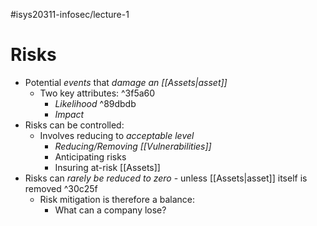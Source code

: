 #isys20311-infosec/lecture-1 
# Risks

- Potential *events* that *damage an [[Assets|asset]]*
	- Two key attributes: ^3f5a60
		- *Likelihood* ^89dbdb
		- *Impact*
- Risks can be controlled:
	- Involves reducing to *acceptable level*
		- *Reducing/Removing [[Vulnerabilities]]*
		- Anticipating risks
		- Insuring at-risk [[Assets]]
- Risks can *rarely be reduced to zero* - unless [[Assets|asset]] itself is removed ^30c25f
	- Risk mitigation is therefore a balance:
		- What can a company lose?